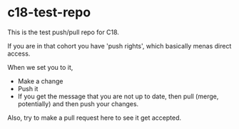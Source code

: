 # c18-test-repo

This is the test push/pull repo for C18.

If you are in that cohort you have 'push rights', which basically menas direct access.

When we set you to it,

* Make a change
* Push it
* If you get the message that you are not up to date, then pull (merge, potentially) and then push your changes.

Also, try to make a pull request here to see it get accepted.
